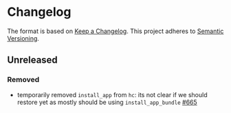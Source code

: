 # Changelog
The format is based on [Keep a Changelog](https://keepachangelog.com/en/1.0.0/).
This project adheres to [Semantic Versioning](https://semver.org/spec/v2.0.0.html).

## Unreleased

### Removed
- temporarily removed `install_app` from `hc`: its not clear if we should restore yet as mostly should be using `install_app_bundle` [#665](https://github.com/holochain/holochain/pull/665)
